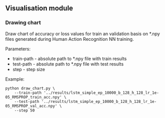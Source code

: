 ## Visualisation module

### Drawing chart
Draw chart of accuracy or loss values for train an validation basis on *.npy files generated during Human Action Recognition NN training.

Parameters:
* train-path - absolute path to *.npy file with train results
* test-path - absolute path to *.npy file with test results
* step - step size

Example:
```
python draw_chart.py \
    --train-path '../results/lstm_simple_ep_10000_b_128_h_128_lr_1e-05_RMSPROP_train_acc.npy' \
    --test-path '../results/lstm_simple_ep_10000_b_128_h_128_lr_1e-05_RMSPROP_val_acc.npy' \
    --step 50
```